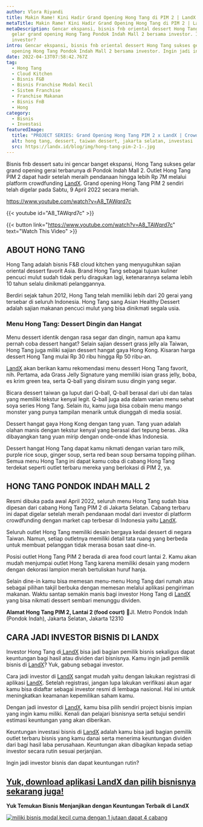 ```yaml
---
author: Vlora Riyandi
title: Makin Rame! Kini Hadir Grand Opening Hong Tang di PIM 2 | LandX
metaTitle: Makin Rame! Kini Hadir Grand Opening Hong Tang di PIM 2 | LandX
metaDescription: Gencar ekspansi, bisnis fnb oriental dessert Hong Tang sukses
  gelar grand opening Hong Tang Pondok Indah Mall 2 bersama investor. Ingin jadi
  investor?
intro: Gencar ekspansi, bisnis fnb oriental dessert Hong Tang sukses gelar grand
  opening Hong Tang Pondok Indah Mall 2 bersama investor. Ingin jadi investor?.
date: 2022-04-13T07:58:42.767Z
tag:
  - Hong Tang
  - Cloud Kitchen
  - Bisnis F&B
  - Bisnis Franchise Modal Kecil
  - Sistem Franchise
  - Franchise Makanan
  - Bisnis FnB
  - Hong
category:
  - Bisnis
  - Investasi
featuredImage:
  title: "PROJECT SERIES: Grand Opening Hong Tang PIM 2 x LandX | Crowdfunding"
  alt: hong tang, dessert, taiwan dessert, jakarta selatan, investasi
  src: https://landx.id/blog/img/hong-tang-pim-2-1-.jpg
---
```

Bisnis fnb dessert satu ini gencar banget ekspansi, Hong Tang sukses gelar grand opening gerai terbarunya di Pondok Indah Mall 2. 
Outlet Hong Tang PIM 2 dapat hadir setelah meraih pendanaan hingga lebih Rp 7M melalui platform crowdfunding [LandX](https://landx.id/). Grand opening Hong Tang PIM 2 sendiri telah digelar pada Sabtu, 9 April 2022 secara meriah.

https://www.youtube.com/watch?v=A8_TAWqrd7c

{{< youtube id="A8_TAWqrd7c" >}}

{{< button link="https://www.youtube.com/watch?v=A8_TAWqrd7c" text="Watch This Video" >}}

## ABOUT HONG TANG

Hong Tang adalah bisnis F&B cloud kitchen yang menyuguhkan sajian oriental dessert favorit Asia. Brand Hong Tang sebagai tujuan kuliner pencuci mulut sudah tidak perlu diragukan lagi, ketenarannya selama lebih 10 tahun selalu dinikmati pelanggannya.

Berdiri sejak tahun 2012, Hong Tang telah memiliki lebih dari 20 gerai yang tersebar di seluruh Indonesia. Hong Tang sang Asian Healthy Dessert adalah sajian makanan pencuci mulut yang bisa dinikmati segala usia.

### Menu Hong Tang: Dessert Dingin dan Hangat

Menu dessert identik dengan rasa segar dan dingin, namun apa kamu pernah coba dessert hangat? Selain sajian dessert grass jelly ala Taiwan, Hong Tang juga miliki sajian dessert hangat gaya Hong Kong. Kisaran harga dessert Hong Tang mulai Rp 30 ribu hingga Rp 50 ribu-an.

[LandX](https://landx.id/) akan berikan kamu rekomendasi menu dessert Hong Tang favorit, nih. Pertama, ada Grass Jelly Signature yang memiliki isian grass jelly, boba, es krim green tea, serta Q-ball yang disiram susu dingin yang segar.

Bicara dessert taiwan ga luput dari Q-ball, Q-ball berasal dari ubi dan talas yang memiliki tekstur kenyal legit. Q-ball juga ada dalam varian menu sehat soya series Hong Tang. Selain itu, kamu juga bisa cobain menu mango monster yang punya tampilan menarik untuk diunggah di media sosial.

Dessert hangat gaya Hong Kong dengan tang yuan. Tang yuan adalah olahan manis dengan tekstur kenyal yang berasal dari tepung beras. Jika dibayangkan tang yuan mirip dengan onde-onde khas Indonesia.

Dessert hangat Hong Tang dapat kamu nikmati dengan varian taro milk, purple rice soup, ginger soup, serta red bean soup bersama topping pilihan. Semua menu Hong Tang ini dapat kamu coba di cabang Hong Tang terdekat seperti outlet terbaru mereka yang berlokasi di PIM 2, ya. 

## HONG TANG PONDOK INDAH MALL 2

Resmi dibuka pada awal April 2022, seluruh menu Hong Tang sudah bisa dipesan dari cabang Hong Tang PIM 2 di Jakarta Selatan. Cabang terbaru ini dapat digelar setelah meraih pendanaan modal dari investor di platform crowdfunding dengan market cap terbesar di Indonesia yaitu [LandX](https://landx.id/).

Seluruh outlet Hong Tang memiliki desain bergaya kedai dessert di negara Taiwan. Namun, setiap outletnya memiliki detail tata ruang yang berbeda untuk membuat pelanggan tidak merasa bosan saat dine-in.

Posisi outlet Hong Tang PIM 2 berada di area food court lantai 2. Kamu akan mudah menjumpai outlet Hong Tang karena memiliki desain yang modern dengan dekorasi lampion merah bertuliskan huruf hanja.

Selain dine-in kamu bisa memesan menu-menu Hong Tang dari rumah atau sebagai pilihan takjil berbuka dengan memesan melalui aplikasi pengiriman makanan. Waktu santap semakin manis bagi investor Hong Tang di [LandX ](https://landx.id/)yang bisa nikmati dessert sembari menunggu dividen.

**Alamat Hong Tang PIM 2, Lantai 2 (food court)**
📍Jl. Metro Pondok Indah (Pondok Indah), Jakarta Selatan, Jakarta 12310

## CARA JADI INVESTOR BISNIS DI LANDX

Investor Hong Tang di[ LandX](https://landx.id/) bisa jadi bagian pemilik bisnis sekaligus dapat keuntungan bagi hasil atau dividen dari bisnisnya. Kamu ingin jadi pemilik bisnis di [LandX](https://landx.id/)? Yuk, gabung sebagai investor.

Cara jadi investor di [LandX](https://landx.id/) sangat mudah yaitu dengan lakukan registrasi di aplikasi [LandX](https://landx.id/). Setelah registrasi, jangan lupa lakukan verifikasi akun agar kamu bisa didaftar sebagai investor resmi di lembaga nasional. Hal ini untuk meningkatkan keamanan kepemilikan saham kamu.

Dengan jadi investor di [LandX](https://landx.id/), kamu bisa pilih sendiri project bisnis impian yang ingin kamu miliki. Kenali dan pelajari bisnisnya serta setujui sendiri estimasi keuntungan yang akan diberikan.

Keuntungan investasi bisnis di [LandX](https://landx.id/) adalah kamu bisa jadi bagian pemilik outlet terbaru bisnis yang kamu danai serta menerima keuntungan dividen dari bagi hasil laba perusahaan. Keuntungan akan dibagikan kepada setiap investor secara rutin sesuai perjanjian.

Ingin jadi investor bisnis dan dapat keuntungan rutin?

## [Yuk, download aplikasi LandX dan pilih bisnisnya sekarang juga!](https://landx.id/project/?utm_source=Blog&utm_medium=organic+keyword&utm_campaign=blog&utm_id=Blog)

**Yuk Temukan Bisnis Menjanjikan dengan Keuntungan Terbaik di LandX**

[![miliki bisnis modal kecil cuma dengan 1 jutaan dapat 4 cabang ](https://accountgram-production.sfo2.cdn.digitaloceanspaces.com/landx_ghost/2021/11/jadi-owner-bisnis-hanya-1-jutaan-dengan-cuan-yang-sangat-menjanjikan.png)](https://landx.id/project/?utm_source=Blog&utm_medium=organic+keyword&utm_campaign=blog&utm_id=Blog)